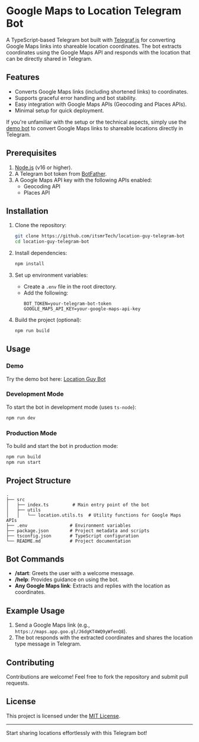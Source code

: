 # Google Maps to Location Telegram Bot

A TypeScript-based Telegram bot built with [Telegraf.js](https://github.com/telegraf/telegraf) for converting Google Maps links into shareable location coordinates. The bot extracts coordinates using the Google Maps API and responds with the location that can be directly shared in Telegram.

## Features

- Converts Google Maps links (including shortened links) to coordinates.
- Supports graceful error handling and bot stability.
- Easy integration with Google Maps APIs (Geocoding and Places APIs).
- Minimal setup for quick deployment.

If you're unfamiliar with the setup or the technical aspects, simply use the [demo bot](https://t.me/locationguybot) to convert Google Maps links to shareable locations directly in Telegram.

## Prerequisites

1. [Node.js](https://nodejs.org/) (v16 or higher).
2. A Telegram bot token from [BotFather](https://core.telegram.org/bots#botfather).
3. A Google Maps API key with the following APIs enabled:
   - Geocoding API
   - Places API

## Installation

1. Clone the repository:

   ```bash
   git clone https://github.com/itsmrTech/location-guy-telegram-bot
   cd location-guy-telegram-bot
   ```

2. Install dependencies:

   ```bash
   npm install
   ```

3. Set up environment variables:

   - Create a `.env` file in the root directory.
   - Add the following:
     ```env
     BOT_TOKEN=your-telegram-bot-token
     GOOGLE_MAPS_API_KEY=your-google-maps-api-key
     ```

4. Build the project (optional):

   ```bash
   npm run build
   ```

## Usage

### Demo

Try the demo bot here: [Location Guy Bot](https://t.me/locationguybot)

### Development Mode

To start the bot in development mode (uses `ts-node`):

```bash
npm run dev
```

### Production Mode

To build and start the bot in production mode:

```bash
npm run build
npm run start
```

## Project Structure

```
.
├── src
│   ├── index.ts         # Main entry point of the bot
│   ├── utils
│   │   └── location.utils.ts  # Utility functions for Google Maps APIs
├── .env                # Environment variables
├── package.json        # Project metadata and scripts
├── tsconfig.json       # TypeScript configuration
└── README.md           # Project documentation
```

## Bot Commands

- **/start**: Greets the user with a welcome message.
- **/help**: Provides guidance on using the bot.
- **Any Google Maps link**: Extracts and replies with the location as coordinates.

## Example Usage

1. Send a Google Maps link (e.g., `https://maps.app.goo.gl/J6dgKT4WQ9yWfenQ8`).
2. The bot responds with the extracted coordinates and shares the location type message in Telegram.

##

## Contributing

Contributions are welcome! Feel free to fork the repository and submit pull requests.

## License

This project is licensed under the [MIT License](LICENSE).

---

Start sharing locations effortlessly with this Telegram bot!

